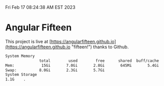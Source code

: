 Fri Feb 17 08:24:38 AM EST 2023

# Angular Fifteen


This project is live at [https://angularfifteen.github.io](https://angularfifteen.github.io "fifteen!") thanks to Github.

```bash
System Memory
               total        used        free      shared  buff/cache   available
Mem:            15Gi       7.0Gi       2.8Gi       645Mi       5.4Gi       7.3Gi
Swap:          8.0Gi       2.3Gi       5.7Gi
System Storage
1.1G	.
```
```bash

